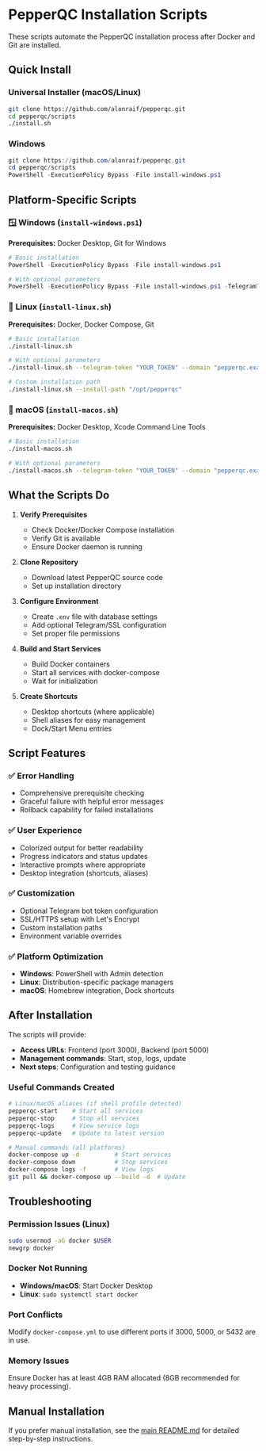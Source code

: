 # PepperQC Installation Scripts

These scripts automate the PepperQC installation process after Docker and Git are installed.

## Quick Install

### Universal Installer (macOS/Linux)
```bash
git clone https://github.com/alonraif/pepperqc.git
cd pepperqc/scripts
./install.sh
```

### Windows
```powershell
git clone https://github.com/alonraif/pepperqc.git
cd pepperqc/scripts
PowerShell -ExecutionPolicy Bypass -File install-windows.ps1
```

## Platform-Specific Scripts

### 🪟 Windows (`install-windows.ps1`)
**Prerequisites:** Docker Desktop, Git for Windows
```powershell
# Basic installation
PowerShell -ExecutionPolicy Bypass -File install-windows.ps1

# With optional parameters
PowerShell -ExecutionPolicy Bypass -File install-windows.ps1 -TelegramToken "YOUR_TOKEN" -Domain "pepperqc.example.com" -Email "admin@example.com"
```

### 🐧 Linux (`install-linux.sh`)
**Prerequisites:** Docker, Docker Compose, Git
```bash
# Basic installation
./install-linux.sh

# With optional parameters
./install-linux.sh --telegram-token "YOUR_TOKEN" --domain "pepperqc.example.com" --email "admin@example.com"

# Custom installation path
./install-linux.sh --install-path "/opt/pepperqc"
```

### 🍎 macOS (`install-macos.sh`)
**Prerequisites:** Docker Desktop, Xcode Command Line Tools
```bash
# Basic installation
./install-macos.sh

# With optional parameters
./install-macos.sh --telegram-token "YOUR_TOKEN" --domain "pepperqc.example.com" --email "admin@example.com"
```

## What the Scripts Do

1. **Verify Prerequisites**
   - Check Docker/Docker Compose installation
   - Verify Git is available
   - Ensure Docker daemon is running

2. **Clone Repository**
   - Download latest PepperQC source code
   - Set up installation directory

3. **Configure Environment**
   - Create `.env` file with database settings
   - Add optional Telegram/SSL configuration
   - Set proper file permissions

4. **Build and Start Services**
   - Build Docker containers
   - Start all services with docker-compose
   - Wait for initialization

5. **Create Shortcuts**
   - Desktop shortcuts (where applicable)
   - Shell aliases for easy management
   - Dock/Start Menu entries

## Script Features

### ✅ Error Handling
- Comprehensive prerequisite checking
- Graceful failure with helpful error messages
- Rollback capability for failed installations

### ✅ User Experience
- Colorized output for better readability
- Progress indicators and status updates
- Interactive prompts where appropriate
- Desktop integration (shortcuts, aliases)

### ✅ Customization
- Optional Telegram bot token configuration
- SSL/HTTPS setup with Let's Encrypt
- Custom installation paths
- Environment variable overrides

### ✅ Platform Optimization
- **Windows**: PowerShell with Admin detection
- **Linux**: Distribution-specific package managers
- **macOS**: Homebrew integration, Dock shortcuts

## After Installation

The scripts will provide:
- **Access URLs**: Frontend (port 3000), Backend (port 5000)
- **Management commands**: Start, stop, logs, update
- **Next steps**: Configuration and testing guidance

### Useful Commands Created
```bash
# Linux/macOS aliases (if shell profile detected)
pepperqc-start    # Start all services
pepperqc-stop     # Stop all services
pepperqc-logs     # View service logs
pepperqc-update   # Update to latest version

# Manual commands (all platforms)
docker-compose up -d          # Start services
docker-compose down           # Stop services
docker-compose logs -f        # View logs
git pull && docker-compose up --build -d  # Update
```

## Troubleshooting

### Permission Issues (Linux)
```bash
sudo usermod -aG docker $USER
newgrp docker
```

### Docker Not Running
- **Windows/macOS**: Start Docker Desktop
- **Linux**: `sudo systemctl start docker`

### Port Conflicts
Modify `docker-compose.yml` to use different ports if 3000, 5000, or 5432 are in use.

### Memory Issues
Ensure Docker has at least 4GB RAM allocated (8GB recommended for heavy processing).

## Manual Installation

If you prefer manual installation, see the [main README.md](../README.md) for detailed step-by-step instructions.